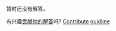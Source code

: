 
暂时还没有解答。

有兴趣[贡献你的解答](https://github.com/BFEdev/BFE.dev-solutions/blob/main/problem/implement-BigInt-subtraction-with-sign_zh.md)吗? [Contribute guidline](https://github.com/BFEdev/BFE.dev-solutions#how-to-contribute)
